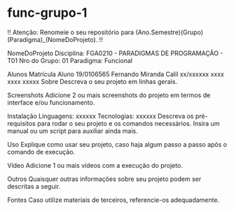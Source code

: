 # func-grupo-1

!! Atenção: Renomeie o seu repositório para (Ano.Semestre)(Grupo)(Paradigma)_(NomeDoProjeto). !!


NomeDoProjeto
Disciplina: FGA0210 - PARADIGMAS DE PROGRAMAÇÃO - T01
Nro do Grupo: 01
Paradigma: Funcional

Alunos
Matrícula	Aluno
19/0106565	Fernando Miranda Calil
xx/xxxxxx	  xxxx xxxx xxxxx
Sobre
Descreva o seu projeto em linhas gerais.

Screenshots
Adicione 2 ou mais screenshots do projeto em termos de interface e/ou funcionamento.

Instalação
Linguagens: xxxxxx
Tecnologias: xxxxxx
Descreva os pré-requisitos para rodar o seu projeto e os comandos necessários. Insira um manual ou um script para auxiliar ainda mais.

Uso
Explique como usar seu projeto, caso haja algum passo a passo após o comando de execução.

Vídeo
Adicione 1 ou mais vídeos com a execução do projeto.

Outros
Quaisquer outras informações sobre seu projeto podem ser descritas a seguir.

Fontes
Caso utilize materiais de terceiros, referencie-os adequadamente.
